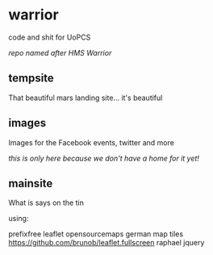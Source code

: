 warrior
=======
code and shit for UoPCS

*repo named after HMS Warrior*

tempsite
--------
That beautiful mars landing site... it's beautiful

images
------
Images for the Facebook events, twitter and more

*this is only here because we don't have a home for it yet!*

mainsite
--------
What is says on the tin

using:

prefixfree
leaflet
opensourcemaps german map tiles
https://github.com/brunob/leaflet.fullscreen
raphael
jquery
